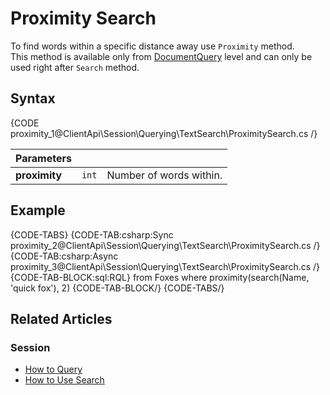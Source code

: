 # Proximity Search

To find words within a specific distance away use `Proximity` method.  
This method is available only from [DocumentQuery](../../../../client-api/session/querying/document-query/what-is-document-query) level and can only be used right after `Search` method.

## Syntax

{CODE proximity_1@ClientApi\Session\Querying\TextSearch\ProximitySearch.cs /}

| Parameters | | |
| ------------- | ------------- | ----- |
| **proximity** | `int` | Number of words within. |

## Example

{CODE-TABS}
{CODE-TAB:csharp:Sync proximity_2@ClientApi\Session\Querying\TextSearch\ProximitySearch.cs /}
{CODE-TAB:csharp:Async proximity_3@ClientApi\Session\Querying\TextSearch\ProximitySearch.cs /}
{CODE-TAB-BLOCK:sql:RQL}
from Foxes
where proximity(search(Name, 'quick fox'), 2)
{CODE-TAB-BLOCK/}
{CODE-TABS/}

## Related Articles

### Session

- [How to Query](../../../../client-api/session/querying/how-to-query)
- [How to Use Search](../../../../client-api/session/querying/how-to-use-search)
